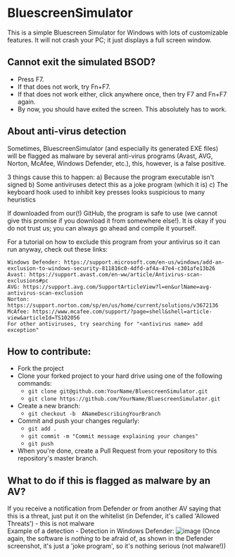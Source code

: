 # BluescreenSimulator
This is a simple Bluescreen Simulator for Windows with lots of customizable features. It will not crash your PC; it just displays a full screen window.

## Cannot exit the simulated BSOD?

- Press F7.
- If that does not work, try Fn+F7.
- If that does not work either, click anywhere once, then try F7 and Fn+F7 again.
- By now, you should have exited the screen. This absolutely has to work.

## About anti-virus detection

Sometimes, BluescreenSimulator (and especially its generated EXE files) will be flagged as malware by several anti-virus programs (Avast, AVG, Norton, McAfee, Windows Defender, etc.), this, however, is a false positive.

3 things cause this to happen:
a) Because the program executable isn't signed
b) Some antiviruses detect this as a joke program (which it is)
c) The keyboard hook used to inhibit key presses looks suspicious to many heuristics

If downloaded from our(!) GitHub, the program is safe to use (we cannot give this promise if you download it from somewhere else!). It is okay if you do not trust us; you can always go ahead and compile it yourself.

For a tutorial on how to exclude this program from your antivirus so it can run anyway, check out these links:

    Windows Defender: https://support.microsoft.com/en-us/windows/add-an-exclusion-to-windows-security-811816c0-4dfd-af4a-47e4-c301afe13b26
    Avast: https://support.avast.com/en-ww/article/Antivirus-scan-exclusions#pc
    AVG: https://support.avg.com/SupportArticleView?l=en&urlName=avg-antivirus-scan-exclusion
    Norton: https://support.norton.com/sp/en/us/home/current/solutions/v3672136
    McAfee: https://www.mcafee.com/support/?page=shell&shell=article-view&articleId=TS102056
    For other antiviruses, try searching for "<antivirus name> add exception"

## How to contribute:
- Fork the project
- Clone your forked project to your hard drive using one of the following commands:
	-  `git clone git@github.com:YourName/BluescreenSimulator.git`
	-  `git clone https://github.com/YourName/BluescreenSimulator.git`
- Create a new branch:
	- `git checkout -b  ANameDescribingYourBranch`
- Commit and push your changes regularly:
	- `git add .`
	- `git commit -m "Commit message explaining your changes"`
	- `git push`
- When you're done, create a Pull Request from your repository to this repository's master branch.

## What to do if this is flagged as malware by an AV?

If you receive a notification from Defender or from another AV saying that this is a threat, just put it on the whitelist (in Defender, it's called 'Allowed Threats') - this is not malware<br>
Example of a detection - Detection in Windows Defender:
![image](https://user-images.githubusercontent.com/100033309/236887017-d03a448f-bce2-4c3b-aee3-570b863a1b52.png)
(Once again, the software is *nothing* to be afraid of, as shown in the Defender screenshot, it's just a 'joke program', so it's nothing serious (not malware!))
